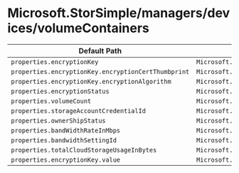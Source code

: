 # Microsoft.StorSimple/managers/devices/volumeContainers

| Default Path | Alias |
|---|---|
| `properties.encryptionKey` | `Microsoft.StorSimple/managers/devices/volumeContainers/encryptionKey` |
| `properties.encryptionKey.encryptionCertThumbprint` | `Microsoft.StorSimple/managers/devices/volumeContainers/encryptionKey.encryptionCertThumbprint` |
| `properties.encryptionKey.encryptionAlgorithm` | `Microsoft.StorSimple/managers/devices/volumeContainers/encryptionKey.encryptionAlgorithm` |
| `properties.encryptionStatus` | `Microsoft.StorSimple/managers/devices/volumeContainers/encryptionStatus` |
| `properties.volumeCount` | `Microsoft.StorSimple/managers/devices/volumeContainers/volumeCount` |
| `properties.storageAccountCredentialId` | `Microsoft.StorSimple/managers/devices/volumeContainers/storageAccountCredentialId` |
| `properties.ownerShipStatus` | `Microsoft.StorSimple/managers/devices/volumeContainers/ownerShipStatus` |
| `properties.bandWidthRateInMbps` | `Microsoft.StorSimple/managers/devices/volumeContainers/bandWidthRateInMbps` |
| `properties.bandwidthSettingId` | `Microsoft.StorSimple/managers/devices/volumeContainers/bandwidthSettingId` |
| `properties.totalCloudStorageUsageInBytes` | `Microsoft.StorSimple/managers/devices/volumeContainers/totalCloudStorageUsageInBytes` |
| `properties.encryptionKey.value` | `Microsoft.StorSimple/managers/devices/volumeContainers/encryptionKey.value` |

